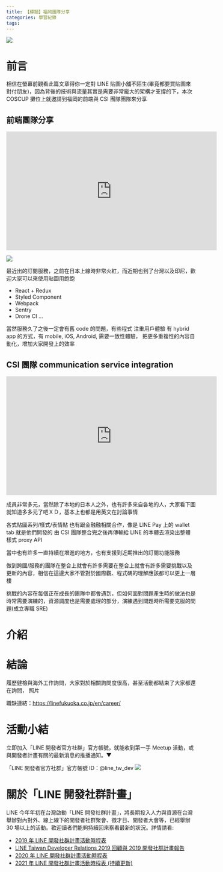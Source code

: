```yaml
---
title: 【標題】福岡團隊分享
categories: 學習紀錄
tags:
---
```


<style>
  section.compact {
    font-size: 150%  
  }
  img[alt~="center"] {
    display: block;
    margin: 0 auto;
  }
</style>

![](https://nijialin.com/images/2021/)

# 前言

相信在螢幕前觀看此篇文章得你一定對 LINE 貼圖小舖不陌生(畢竟都要買貼圖來對付朋友)，因為背後的技術與流量其實是需要非常龐大的架構才支撐的下，本次 COSCUP 攤位上就邀請到福岡的前端與 CSI 團隊團隊來分享

<!-- more -->

## 前端團隊分享

<iframe width="560" height="315" src="https://www.youtube.com/embed/iq0nSph2ZNk?start=11268" title="YouTube video player" frameborder="0" allow="accelerometer; autoplay; clipboard-write; encrypted-media; gyroscope; picture-in-picture" allowfullscreen></iframe>

![](https://nijialin.com/images/2021/coscup/lfk/2.png)

最近出的訂閱服務，之前在日本上線時非常火紅，而近期也到了台灣以及印尼，歡迎大家可以來使用貼圖用飽飽

- React + Redux
- Styled Component
- Webpack
- Sentry
- Drone CI
  ...

當然服務久了之後一定會有舊 code 的問題，有些程式
注重用戶體驗
有 hybrid app 的方式，有 mobile, iOS, Android, 需要一致性體驗，
把更多重複性的內容自動化，增加大家開發上的效率

## CSI 團隊 communication service integration

<iframe width="560" height="315" src="https://www.youtube.com/embed/iq0nSph2ZNk?start=12031" title="YouTube video player" frameborder="0" allow="accelerometer; autoplay; clipboard-write; encrypted-media; gyroscope; picture-in-picture" allowfullscreen></iframe>

成員非常多元，當然除了本地的日本人之外，也有許多來自各地的人，大家看下圖就知道多多元了吧ＸＤ，基本上也都是用英文在討論事情

<script async class="speakerdeck-embed" data-slide="5" data-id="f5d9a47bbef44f418fdfe2ab7d1c9834" data-ratio="1.77777777777778" src="//speakerdeck.com/assets/embed.js"></script>

各式貼圖系列/樣式/表情貼
也有跟金融融相關合作，像是 LINE Pay 上的 wallet tab 就是他們開發的
由 CSI 團隊整合完之後再傳輸給 LINE 的本體去渲染出整體樣式 proxy API

<script async class="speakerdeck-embed" data-slide="8" data-id="f5d9a47bbef44f418fdfe2ab7d1c9834" data-ratio="1.77777777777778" src="//speakerdeck.com/assets/embed.js"></script>

當中也有許多一直持續在增進的地方，也有支援到近期推出的訂閱功能服務

<script async class="speakerdeck-embed" data-slide="9" data-id="f5d9a47bbef44f418fdfe2ab7d1c9834" data-ratio="1.77777777777778" src="//speakerdeck.com/assets/embed.js"></script>

做到跨國/服務的團隊在整合上就會有許多需要在整合上就會有許多需要挑戰以及更新的內容，相信在這邊大家不管對於國際觀、程式碼的理解應該都可以更上一層樓

<script async class="speakerdeck-embed" data-slide="11" data-id="f5d9a47bbef44f418fdfe2ab7d1c9834" data-ratio="1.77777777777778" src="//speakerdeck.com/assets/embed.js"></script>

挑戰的內容在每個正在成長的團隊中都會遇到，但如何面對問題產生時的做法也是時常需要演練的，資源調度也是需要處理的部分，演練遇到問題時所需要克服的問題(成立專職 SRE)

# 介紹

# 結論

履歷健檢與海外工作詢問，大家對於相關詢問度很高，甚至活動都結束了大家都還在詢問，
照片

職缺連結：https://linefukuoka.co.jp/en/career/

# 活動小結

立即加入「LINE 開發者官方社群」官方帳號，就能收到第一手 Meetup 活動，或與開發者計畫有關的最新消息的推播通知。▼

「LINE 開發者官方社群」官方帳號 ID：@line_tw_dev
![](https://www.evanlin.com/images/2020/line-tw-dev-qr.png)

# 關於「LINE 開發社群計畫」

LINE 今年年初在台灣啟動「LINE 開發社群計畫」，將長期投入人力與資源在台灣舉辦對內對外、線上線下的開發者社群聚會、徵才日、開發者大會等，已經舉辦 30 場以上的活動。歡迎讀者們能夠持續回來察看最新的狀況。詳情請看:

- [2019 年 LINE 開發社群計畫活動時程表](https://engineering.linecorp.com/zh-hant/blog/line-taiwan-developer-relations-2019-plan/)
- [LINE Taiwan Developer Relations 2019 回顧與 2019 開發社群計畫報告](https://engineering.linecorp.com/zh-hant/blog/line-taiwan-developer-relations-2019/)
- [2020 年 LINE 開發社群計畫活動時程表](https://engineering.linecorp.com/zh-hant/blog/2020-line-tw-devrel/)
- [2021 年 LINE 開發社群計畫活動時程表 (持續更新)](https://engineering.linecorp.com/zh-hant/blog/2021-line-tw-devrel/)
